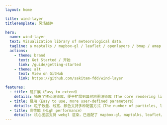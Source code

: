 ```yaml
---
layout: home

title: wind-layer
titleTemplate: 风场插件

hero:
  name: wind-layer
  text: Visualization library of meteorological data.
  tagline: a maptalks / mapbox-gl / leaflet / openlayers / bmap / amap extension to show grib data.
  actions:
    - theme: brand
      text: Get Started / 开始
      link: /guide/getting-started
    - theme: alt
      text: View on GitHub
      link: https://github.com/sakitam-fdd/wind-layer

features:
  - title: 易扩展（Easy to extend）
    details: 抽离了核心渲染库，便于扩展到其他地图渲染库（The core rendering library is separated, which is easy to extend to other map rendering libraries.）。
  - title: 易用（Easy to use, more user-defined parameters）
    details: 粒子数量、线宽、颜色支持多种配置方式（The number of particles, line width and color support multiple configurations.）。
  - title: 高性能（High performance）
    details: 核心图层支持 webgl 渲染，已适配了 mapbox-gl、maptalks、leaflet、openlayers 地图类库（The core layer supports webgl rendering, which is currently adapted to mapbox gl, maptalks, leaflet and openlayers.）。
---
```

